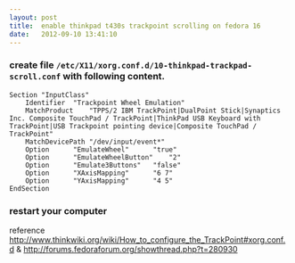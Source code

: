 ```yaml
---
layout: post
title:  enable thinkpad t430s trackpoint scrolling on fedora 16
date:   2012-09-10 13:41:10
---
```


### create file `/etc/X11/xorg.conf.d/10-thinkpad-trackpad-scroll.conf` with following content.

```
Section "InputClass"
    Identifier  "Trackpoint Wheel Emulation"
    MatchProduct    "TPPS/2 IBM TrackPoint|DualPoint Stick|Synaptics Inc. Composite TouchPad / TrackPoint|ThinkPad USB Keyboard with TrackPoint|USB Trackpoint pointing device|Composite TouchPad / TrackPoint"
    MatchDevicePath "/dev/input/event*"
    Option      "EmulateWheel"      "true"
    Option      "EmulateWheelButton"    "2"
    Option      "Emulate3Buttons"   "false"
    Option      "XAxisMapping"      "6 7"
    Option      "YAxisMapping"      "4 5"
EndSection
```

### restart your computer

reference <http://www.thinkwiki.org/wiki/How_to_configure_the_TrackPoint#xorg.conf.d> & <http://forums.fedoraforum.org/showthread.php?t=280930>

